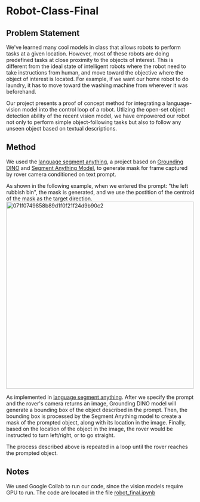 # Robot-Class-Final

## Problem Statement
We've learned many cool models in class that allows robots to perform tasks at a given location. However, most of these robots are doing predefined tasks at close proximity to the objects of interest. This is different from the ideal state of intelligent robots where the robot need to take instructions from human, and move toward the objective where the object of interest is located. For example, if we want our home robot to do laundry, it has to move toward the washing machine from wherever it was beforehand. 

Our project presents a proof of concept method for integrating a language-vision model into the control loop of a robot. Utlizing the open-set object detection ability of the recent vision model, we have empowered our robot not only to perform simple object-following tasks but also to follow any unseen object based on textual descriptions.

## Method

We used the [language segment anything](https://github.com/luca-medeiros/lang-segment-anything), a project based on [Grounding DINO](https://arxiv.org/abs/2303.05499) and [Segment Anything Model](https://arxiv.org/abs/2304.02643), to generate mask for frame captured by rover camera conditioned on text prompt. 

As shown in the following example, when we entered the prompt: "the left rubbish bin", the mask is generated, and we use the postition of the centroid of the mask as the target direction.
<img width="502" alt="071f0749858b89d1f0f21f24d9b90c2" src="https://github.com/Hyteve/Robot-Class-Final/assets/33574420/9b6ae976-a3f7-475b-9257-adbae36ae74a">

As implemented in [language segment anything](https://github.com/luca-medeiros/lang-segment-anything). After we specify the prompt and the rover's camera returns an image, Grounding DINO model will generate a bounding box of the object described in the prompt. Then, the bounding box is processed by the Segment Anything model to create a mask of the prompted object, along with its location in the image. Finally, based on the location of the object in the image, the rover would be instructed to turn left/right, or to go straight. 

The process described above is repeated in a loop until the rover reaches the prompted object. 

## Notes

We used Google Collab to run our code, since the vision models require GPU to run. The code are located in the file [robot_final.ipynb](robot_final.ipynb)
